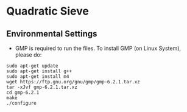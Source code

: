 # Quadratic Sieve
## Environmental Settings
* GMP is required to run the files. To install GMP (on Linux System), please do:
```
sudo apt-get update
sudo apt-get install g++
sudo apt-get install m4
wget https://ftp.gnu.org/gnu/gmp/gmp-6.2.1.tar.xz
tar -xJvf gmp-6.2.1.tar.xz
cd gmp-6.2.1
make
./configure
```

